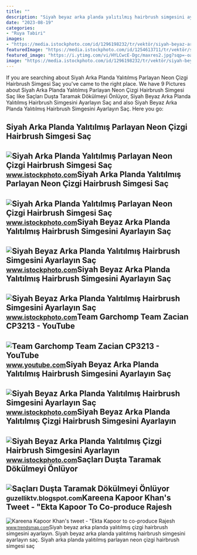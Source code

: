 ```yaml
---
title: ""
description: "Siyah beyaz arka planda yalıtılmış hairbrush simgesini ayarlayın saç"
date: "2023-08-19"
categories:
- "Ruya Tabiri"
images:
- "https://media.istockphoto.com/id/1296198232/tr/vektör/siyah-beyaz-arka-planda-yalıtılmış-hairbrush-simgesini-ayarlayın-saç-işaretini-taramak.jpg?s=1024x1024&amp;w=is&amp;k=20&amp;c=tVqoEzfJShPfwNi1D-rTz7Ejj0UeQqgkgSREHk4Wfoo="
featuredImage: "https://media.istockphoto.com/id/1254613711/tr/vektör/siyah-beyaz-arka-planda-yalıtılmış-çizgi-hairbrush-simgesini-ayarlayın-saç-işaretini-taramak.jpg?s=1024x1024&amp;w=is&amp;k=20&amp;c=Hakhn8OuIw1UN97USllzCsDHTWnbnsVoZV8NegE-fUM="
featured_image: "https://i.ytimg.com/vi/HYLCwcE-Dgc/maxres2.jpg?sqp=-oaymwEoCIAKENAF8quKqQMcGADwAQH4AYwCgALgA4oCDAgAEAEYRSBHKGUwDw==&amp;rs=AOn4CLC_ulBvmvqa2cf2uT56Qfk3FCYaDA"
image: "https://media.istockphoto.com/id/1296198232/tr/vektör/siyah-beyaz-arka-planda-yalıtılmış-hairbrush-simgesini-ayarlayın-saç-işaretini-taramak.jpg?s=1024x1024&amp;w=is&amp;k=20&amp;c=tVqoEzfJShPfwNi1D-rTz7Ejj0UeQqgkgSREHk4Wfoo="
---
```


If you are searching about Siyah Arka Planda Yalıtılmış Parlayan Neon Çizgi Hairbrush Simgesi Saç you've came to the right place. We have 9 Pictures about Siyah Arka Planda Yalıtılmış Parlayan Neon Çizgi Hairbrush Simgesi Saç like Saçları Duşta Taramak Dökülmeyi Önlüyor, Siyah Beyaz Arka Planda Yalıtılmış Hairbrush Simgesini Ayarlayın Saç and also Siyah Beyaz Arka Planda Yalıtılmış Hairbrush Simgesini Ayarlayın Saç. Here you go:

Siyah Arka Planda Yalıtılmış Parlayan Neon Çizgi Hairbrush Simgesi Saç
----------------------------------------------------------------------

 ![Siyah Arka Planda Yalıtılmış Parlayan Neon Çizgi Hairbrush Simgesi Saç](https://media.istockphoto.com/id/1253635553/tr/vektör/siyah-arka-planda-yalıtılmış-parlayan-neon-çizgi-hairbrush-simgesi-saç-işaretini-taramak.jpg?s=612x612&w=is&k=20&c=I3RU9JI80ZdsslluuLSfED6Q0ElsmqFthUIFbfuMBbM=) <small>www.istockphoto.com</small>Siyah Arka Planda Yalıtılmış Parlayan Neon Çizgi Hairbrush Simgesi Saç
----------------------------------------------------------------------

 ![Siyah Arka Planda Yalıtılmış Parlayan Neon Çizgi Hairbrush Simgesi Saç](https://media.istockphoto.com/id/1276461165/tr/vektör/siyah-arka-planda-yalıtılmış-parlayan-neon-çizgi-hairbrush-simgesi-saç-işaretini-taramak.jpg?s=1024x1024&w=is&k=20&c=hxYeq-ZhTSCD5WP2NS7_W_6ivgR4XR6X74o3cyTILSU=) <small>www.istockphoto.com</small>Siyah Beyaz Arka Planda Yalıtılmış Hairbrush Simgesini Ayarlayın Saç
--------------------------------------------------------------------

 ![Siyah Beyaz Arka Planda Yalıtılmış Hairbrush Simgesini Ayarlayın Saç](https://media.istockphoto.com/id/1253705126/tr/vektör/siyah-beyaz-arka-planda-yalıtılmış-hairbrush-simgesini-ayarlayın-saç-işaretini-taramak.jpg?s=1024x1024&w=is&k=20&c=RQrnUfhRS9f4YhZeQONyty-hIkFK0hmcPnNfeZ_1xME=) <small>www.istockphoto.com</small>Siyah Beyaz Arka Planda Yalıtılmış Hairbrush Simgesini Ayarlayın Saç
--------------------------------------------------------------------

 ![Siyah Beyaz Arka Planda Yalıtılmış Hairbrush Simgesini Ayarlayın Saç](https://media.istockphoto.com/id/1288404854/tr/vektör/siyah-beyaz-arka-planda-yalıtılmış-hairbrush-simgesini-ayarlayın-saç-işaretini-taramak.jpg?s=1024x1024&w=is&k=20&c=J8G_SkGKFBOzGoG-tGpfLgiCFISYFAvhmUH3GWJGZRg=) <small>www.istockphoto.com</small>Team Garchomp Team Zacian CP3213 - YouTube
------------------------------------------

 ![Team Garchomp Team Zacian CP3213 - YouTube](https://i.ytimg.com/vi/HYLCwcE-Dgc/maxres2.jpg?sqp=-oaymwEoCIAKENAF8quKqQMcGADwAQH4AYwCgALgA4oCDAgAEAEYRSBHKGUwDw==&rs=AOn4CLC_ulBvmvqa2cf2uT56Qfk3FCYaDA) <small>www.youtube.com</small>Siyah Beyaz Arka Planda Yalıtılmış Hairbrush Simgesini Ayarlayın Saç
--------------------------------------------------------------------

 ![Siyah Beyaz Arka Planda Yalıtılmış Hairbrush Simgesini Ayarlayın Saç](https://media.istockphoto.com/id/1296198232/tr/vektör/siyah-beyaz-arka-planda-yalıtılmış-hairbrush-simgesini-ayarlayın-saç-işaretini-taramak.jpg?s=1024x1024&w=is&k=20&c=tVqoEzfJShPfwNi1D-rTz7Ejj0UeQqgkgSREHk4Wfoo=) <small>www.istockphoto.com</small>Siyah Beyaz Arka Planda Yalıtılmış Çizgi Hairbrush Simgesini Ayarlayın
----------------------------------------------------------------------

 ![Siyah Beyaz Arka Planda Yalıtılmış Çizgi Hairbrush Simgesini Ayarlayın](https://media.istockphoto.com/id/1254613711/tr/vektör/siyah-beyaz-arka-planda-yalıtılmış-çizgi-hairbrush-simgesini-ayarlayın-saç-işaretini-taramak.jpg?s=1024x1024&w=is&k=20&c=Hakhn8OuIw1UN97USllzCsDHTWnbnsVoZV8NegE-fUM=) <small>www.istockphoto.com</small>Saçları Duşta Taramak Dökülmeyi Önlüyor
---------------------------------------

 ![Saçları Duşta Taramak Dökülmeyi Önlüyor](http://4.bp.blogspot.com/-AXf7Ui7pF0o/VoBbFCLsBGI/AAAAAAAACpU/Y9Y9-d_NPxA/s1600/Sa%25C3%25A7lar%25C4%25B1%2BDu%25C5%259Fta%2BTaramak%2BD%25C3%25B6k%25C3%25BClmeyi%2B%25C3%2596nl%25C3%25BCyor.jpg) <small>guzelliktv.blogspot.com</small>Kareena Kapoor Khan's Tweet - "Ekta Kapoor To Co-produce Rajesh
---------------------------------------------------------------

 ![Kareena Kapoor Khan's tweet - "Ekta Kapoor to co-produce Rajesh](https://pbs.twimg.com/media/Fcyada8X0AANSFu.jpg) <small>www.trendsmap.com</small>Siyah beyaz arka planda yalıtılmış çizgi hairbrush simgesini ayarlayın. Siyah beyaz arka planda yalıtılmış hairbrush simgesini ayarlayın saç. Siyah arka planda yalıtılmış parlayan neon çizgi hairbrush simgesi saç
